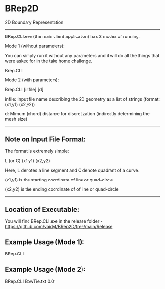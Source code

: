 # BRep2D
2D Boundary Representation

-----------------------------------------------------------------------------------------------------------------------------

BRep.CLI.exe (the main client application) has 2 modes of running:

Mode 1 (without parameters): 

You can simply run it without any parameters and it will do all the things that were asked for in the take home challenge.

Brep.CLI 


Mode 2 (with parameters): 

Brep.CLI [infile] [d]

infile: Input file name describing the 2D geometry as a list of strings (format: <L or C> (x1,y1) (x2,y2))

d: Mimum (chord) distance for discretization (indirectly determining the mesh size)

-----------------------------------------------------------------------------------------------------------------------------

Note on Input File Format:
--------------------------

The format is extremely simple:

L (or C) (x1,y1) (x2,y2)

Here, L denotes a line segment and C denote quadrant of a curve.

(x1,y1) is the starting coordinate of  line or quad-circle

(x2,y2) is the ending coordinate of of line or quad-circle

-----------------------------------------------------------------------------------------------------------------------------


Location of Executable:
-----------------------

You will find BRep.CLI.exe in the release folder - https://github.com/vaidyt/BRep2D/tree/main/Release


Example Usage (Mode 1):
-----------------------

BRep.CLI


Example Usage (Mode 2):
-----------------------

BRep.CLI BowTie.txt 0.01